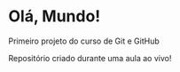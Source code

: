 # Olá, Mundo!
 Primeiro projeto do curso de Git e GitHub

Repositório criado durante uma aula ao vivo!